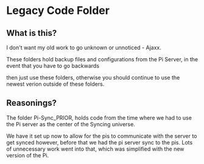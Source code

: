 # Legacy Code Folder
## What is this?
I don't want my old work to go unknown or unnoticed - Ajaxx. 

These folders hold backup files and configurations from the Pi Server, in the event that you have to go backwards 

then just use these folders, otherwise you should continue to use the newest verion outside of these folders. 

## Reasonings?
The folder Pi-Sync_PRIOR, holds code from the time where we had to use the Pi server as the center of the Syncing universe. 

We have it set up now to allow for the pis to communicate with the server to get synced however, before that we had the pi server sync to the
pis. Lots of unnecessary work went into that, which was simplified with the new version of the Pi. 